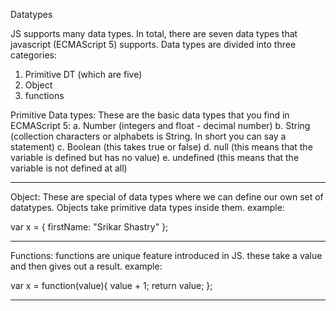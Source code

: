 Datatypes


JS supports many data types.
In total, there are seven data types that javascript (ECMAScript 5) supports.
Data types are divided into three categories:

1. Primitive DT (which are five)
2. Object
3. functions


Primitive Data types:
These are the basic data types that you find in ECMAScript 5:
a. Number (integers and float - decimal number)
b. String (collection characters or alphabets is String. In short you can say a statement)
c. Boolean (this takes true or false)
d. null (this means that the variable is defined but has no value)
e. undefined (this means that the variable is not defined at all)
__________________________________________________________________________________________

Object:
These are special of data types where we can define our own set of datatypes.
Objects take primitive data types inside them.
example:

var x = {
    firstName: "Srikar Shastry"
};
___________________________________________________________________________________________

Functions:
functions are unique feature introduced in JS. these take a value and then gives out a result.
example:

var x = function(value){
    value + 1;
    return value;
};
____________________________________________________________________________________________







